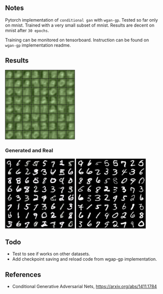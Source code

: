 ## Notes

Pytorch implementation of `conditional gan` with `wgan-gp`. Tested so far only on mnist. Trained with a very small subset of mnist. Results are decent on mnist after `30 epochs`. 

Training can be monitored on tensorboard. Instruction can be found on `wgan-gp` implementation readme.

## Results

<img src="results/conditional_wgan_mnist.gif" width=45% height=45%>

### Generated and Real

<img src="results/conditional_generated.png" width=45% height=50%> <img src="results/ground_truth.png" width=45% height=50%>

## Todo

- Test to see if works on other datasets.
- Add checkpoint saving and reload code from wgap-gp implementation.

## References

- Conditional Generative Adversarial Nets, https://arxiv.org/abs/1411.1784
